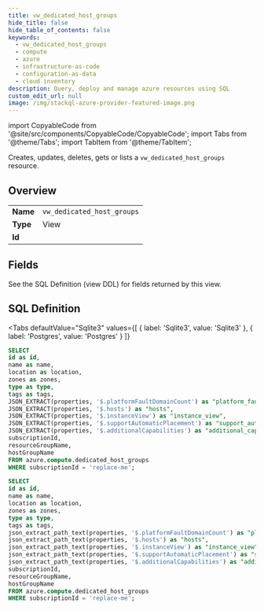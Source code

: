 ```yaml
--- 
title: vw_dedicated_host_groups
hide_title: false
hide_table_of_contents: false
keywords:
  - vw_dedicated_host_groups
  - compute
  - azure
  - infrastructure-as-code
  - configuration-as-data
  - cloud inventory
description: Query, deploy and manage azure resources using SQL
custom_edit_url: null
image: /img/stackql-azure-provider-featured-image.png
---
```


import CopyableCode from '@site/src/components/CopyableCode/CopyableCode';
import Tabs from '@theme/Tabs';
import TabItem from '@theme/TabItem';

Creates, updates, deletes, gets or lists a <code>vw_dedicated_host_groups</code> resource.

## Overview
<table><tbody>
<tr><td><b>Name</b></td><td><code>vw_dedicated_host_groups</code></td></tr>
<tr><td><b>Type</b></td><td>View</td></tr>
<tr><td><b>Id</b></td><td><CopyableCode code="azure.compute.vw_dedicated_host_groups" /></td></tr>
</tbody></table>

## Fields

See the SQL Definition (view DDL) for fields returned by this view.

## SQL Definition

<Tabs
defaultValue="Sqlite3"
values={[
{ label: 'Sqlite3', value: 'Sqlite3' },
{ label: 'Postgres', value: 'Postgres' }
]}
>
<TabItem value="Sqlite3">

```sql
SELECT
id as id,
name as name,
location as location,
zones as zones,
type as type,
tags as tags,
JSON_EXTRACT(properties, '$.platformFaultDomainCount') as "platform_fault_domain_count",
JSON_EXTRACT(properties, '$.hosts') as "hosts",
JSON_EXTRACT(properties, '$.instanceView') as "instance_view",
JSON_EXTRACT(properties, '$.supportAutomaticPlacement') as "support_automatic_placement",
JSON_EXTRACT(properties, '$.additionalCapabilities') as "additional_capabilities",
subscriptionId,
resourceGroupName,
hostGroupName
FROM azure.compute.dedicated_host_groups
WHERE subscriptionId = 'replace-me';
```

</TabItem>
<TabItem value="Postgres">

```sql
SELECT
id as id,
name as name,
location as location,
zones as zones,
type as type,
tags as tags,
json_extract_path_text(properties, '$.platformFaultDomainCount') as "platform_fault_domain_count",
json_extract_path_text(properties, '$.hosts') as "hosts",
json_extract_path_text(properties, '$.instanceView') as "instance_view",
json_extract_path_text(properties, '$.supportAutomaticPlacement') as "support_automatic_placement",
json_extract_path_text(properties, '$.additionalCapabilities') as "additional_capabilities",
subscriptionId,
resourceGroupName,
hostGroupName
FROM azure.compute.dedicated_host_groups
WHERE subscriptionId = 'replace-me';
```

</TabItem>
</Tabs>

